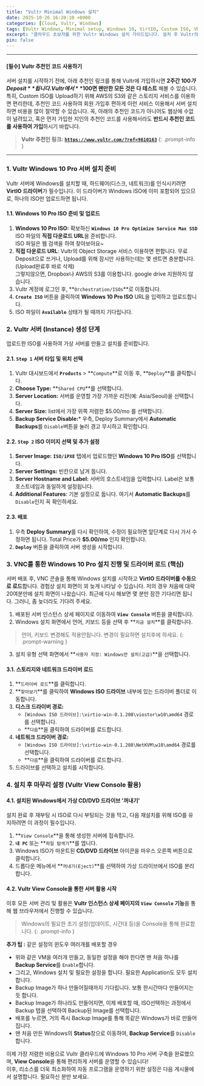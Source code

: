 ```yaml
---
title: "Vultr Minimal Windows 설치"
date: 2025-10-26 16:20:10 +0900
categories: [Cloud, Vultr, Windows]
tags: [Vultr Windows, Minimal setup, Windows 10, VirtIO, Custom ISO, VNC 콘솔]
excerpt: "클라우드 초보자를 위한 Vultr Windows 설치 가이드입니다. 설치 후 Vultr의 View Console을 통해 모든 설정을 마무리하는 방법을 안내합니다."
pin: false
---
```


-----

#### **[필수] Vultr 추천인 코드 사용하기**

서버 설치를 시작하기 전에, 아래 추천인 링크를 통해 Vultr에 가입하시면 **2주간 $100가 Deposit**됩니다. Vultr에서 **$100면 왠만한 모든 것은 다 테스트** 해볼 수 있습니다. 특히, Custom ISO를 Upload하기 위해 AWS의 S3와 같은 스토리지 서비스를 이용하면 편리한데, 추천인 코드 사용하여 회원 가입후 편하게 이런 서비스 이용해서 서버 설치하면 비용을 많이 절약할 수 있습니다. 꼭, 아래의 추천인 코드가 아니어도 웹상에 수없이 널려있고, 혹은 먼저 가입한 지인의 추천인 코드를 사용해서라도 **반드시 추천인 코드를 사용하여 가입**하시기 바랍니다.

> **Vultr 추천인 링크:**
> [**`https://www.vultr.com/?ref=9610163`**](https://www.vultr.com/?ref=9610163)
{: .prompt-info }

-----

### 1\. Vultr Windows 10 Pro 서버 설치 준비

Vultr 서버에 Windows를 설치할 때, 하드웨어(디스크, 네트워크)를 인식시키려면 **VirtIO 드라이버**가 필수입니다. 이 드라이버가 Windows ISO에 이미 포함되어 있으므로, 하나의 ISO만 업로드하면 됩니다.

#### 1.1. Windows 10 Pro ISO 준비 및 업로드

1.  **Windows 10 Pro ISO:** 확보하신 **`Windows 10 Pro Optimize Service Max SSD`** ISO 파일의 **직접 다운로드 URL**을 준비합니다.  
ISO 파일은 웹 검색을 하여 찾아보아요~
2. **직접 다운로드 URL**: Vultr의 Object Storage 서비스 이용하면 편합니다. 무료 Deposit으로 쓰거나, Upload를 위해 잠시만 사용하는데는 몇 센트면 충분합니다.(Upload완료후 바로 삭제)  
그렇지않으면, Dropbox나 AWS의 S3를 이용합니다. google drive 지원하지 않습니다.
3.  Vultr 계정에 로그인 후, **`Orchestration/ISOs`**로 이동합니다.
4.  **`Create ISO`** 버튼을 클릭하여 **Windows 10 Pro ISO** URL을 입력하고 업로드합니다.
5.  ISO 파일이 **`Available`** 상태가 될 때까지 기다립니다.

### 2\. Vultr 서버 (Instance) 생성 단계

업로드한 ISO를 사용하여 가상 서버를 만들고 설치를 준비합니다.

#### 2.1. `Step 1` 서버 타입 및 위치 선택

1. Vultr 대시보드에서 **`Products`** \> **`Compute`**로 이동 후, **`Deploy`**를 클릭합니다.
2. **Choose Type:** **`Shared CPU`**를 선택합니다.
3. **Server Location:** 서버를 운영할 가장 가까운 리전(예: Asia/Seoul)을 선택합니다.
4. **Server Size:** list에서 가장 위쪽 저렴한 $5.00/mo 를 선택합니다.
5. **Backup Service Disable:*** 우측, Deploy Summary에서 **Automatic Backups**를 `Disable`버튼을 눌러 경고 무시하고 확인합니다.

#### 2.2. `Step 2` ISO 이미지 선택 및 추가 설정

1. **Server Image:** **`ISO/iPXE`** 탭에서 업로드했던 **Windows 10 Pro ISO**를 선택합니다.
2. **Server Settings:** 빈칸으로 남겨 둡니다.
3. **Server Hostname and Label:** 서버의 호스트네임을 입력합니다. Label은 보통 호스트네임과 동일하게 설정됩니다.
4. **Additional Features**: 기본 설정으로 둡니다. 여기서 **Automatic Backups**를 `Disable`인지 꼭 확인하세요.

#### 2.3. 배포

1. 우측 **Deploy Summary**를 다시 확인하여, 수정이 필요하면 앞단계로 다시 가서 수정하면 됩니다. Total Price가 **$5.00/mo** 인지 확인합니다.
2.  **`Deploy`** 버튼을 클릭하여 서버 생성을 시작합니다.

### 3\. VNC를 통한 Windows 10 Pro 설치 진행 및 드라이버 로드 (핵심)

서버 배포 후, VNC 콘솔을 통해 Windows 설치를 시작하고 **VirtIO 드라이버를 수동으로 로드**합니다.
경험상 설치 화면이 꾀 늦게 나타날 수 있습니다.
저의 경우 처음에 대략 20여분만에 설치 화면이 나왔습니다.
최근에 다시 해보면 몇 분만 잠깐 기다리면 됩니다. 그러니, 좀 늦더라도 기다려 주세요.

1.  배포된 서버 인스턴스 상세 페이지로 이동하여 **`View Console`** 버튼을 클릭합니다.
2.  Windows 설치 화면에서 언어, 키보드 등을 선택 후 **`지금 설치`**를 클릭합니다.
> 언어, 키보드 변경해도 적용안됩니다. 변경이 필요하면 설치후에 하세요.
{: .prompt-warning }
3.  설치 유형 선택 화면에서 \*\*`사용자 지정: Windows만 설치(고급)`\*\*을 선택합니다.

#### 3.1. 스토리지와 네트워크 드라이버 로드

1.  **`드라이버 로드`**를 클릭합니다.
2.  **`찾아보기`**를 클릭하여 **Windows ISO 드라이브** 내부에 있는 드라이버 폴더로 이동합니다.
3.  **디스크 드라이버 경로:**
      * `[Windows ISO 드라이브]:\virtio-win-0.1.208\viostor\w10\amd64` 경로를 선택합니다.
      * **`다음`**을 클릭하여 드라이버를 로드합니다.
4.  **네트워크 드라이버 경로:**
      * `[Windows ISO 드라이브]:\virtio-win-0.1.208\NetKVM\w10\amd64` 경로를 선택합니다.
      * **`다음`**을 클릭하여 드라이버를 로드합니다.      
5.  드라이브를 선택하고 설치를 시작합니다.

### 4\. 설치 후 마무리 설정 (Vultr View Console 활용)

#### 4.1. 설치된 Windows에서 가상 CD/DVD 드라이브 '꺼내기'

설치 완료 후 재부팅 시 ISO로 다시 부팅되는 것을 막고, 다음 재설치를 위해 ISO를 유지하려면 이 과정이 필수입니다.

1.  **`View Console`**을 통해 생성한 서버에 접속합니다.
2.  **`내 PC`** 또는 \*\*`파일 탐색기`\*\*를 엽니다.
3.  Windows ISO가 마운트된 **CD/DVD 드라이브** 아이콘을 마우스 오른쪽 버튼으로 클릭합니다.
4.  드롭다운 메뉴에서 \*\*`꺼내기(Eject)`\*\*를 선택하여 가상 드라이브에서 ISO를 분리합니다.

#### 4.2. Vultr View Console을 통한 서버 활용 시작

이후 모든 서버 관리 및 활용은 **Vultr 인스턴스 상세 페이지의 `View Console` 기능**을 통해 웹 브라우저에서 진행할 수 있습니다.

> Windows의 필요한 초기 설정(업데이트, 시간대 등)을 Console을 통해 완료합니다.
{: .prompt-info }

**추가 팁 :** 같은 설정의 윈도우 여러개를 배포할 경우
- 위와 같은 VM을 여러개 만들고, 동일한 설정을 해야 한다면 맨 처음 하나를 **Backup Service**를 `Enable`합니다.
- 그리고, Windows 설치 및 필요한 설정을 합니다. 필요한 Application도 모두 설치합니다.
- Backup Image가 하나 만들어질때까지 기다립니다. 보통 한시간마다 만들어지는 듯 합니다.
- Backup Image가 하나라도 만들어지면, 이제 배포할 때, ISO선택하는 과정에서 Backup 탭을 선택하여 Backup된 Image를 선택합니다.
- 배포를 누르면, 거의 즉시 Backup Image를 통해 똑같은 Windows가 바로 만들어집니다.
- 맨 처음 만든 Windows의 **Status**창으로 이동하여, **Backup Service**를 `Disable`합니다.

이제 가장 저렴한 비용으로 Vultr 클라우드에 Windows 10 Pro 서버 구축을 완료했으며, **View Console**을 통해 편리하게 서버를 운영할 수 있습니다\!  
이후, 리소스를 더욱 최소화하여 자동 프로그램을 운영하기 위한 설정은 다음 게시물에서 설명합니다. 필요하신 분만 보세요.